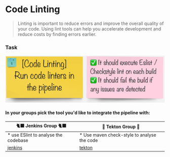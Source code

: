 # Code Linting
> Linting is important to reduce errors and improve the overall quality of your code. Using lint tools can help you accelerate development and reduce costs by finding errors earlier.

### Task
![task-linting](./images/task-code-linting.png)

#### In your groups pick the tool you'd like to integrate the pipeline with:

| 🐈‍⬛ **Jenkins Group** 🐈‍⬛  |  🐅 **Tekton Group** 🐅 |
|-----------------------|----------------------------|
| * use ESlint to analyse the codebase | * Use maven check-style to analyse the code |
| [jenkins](3-revenge-of-the-automated-testing/4a-jenkins.md) | [tekton](3-revenge-of-the-automated-testing/4b-tekton.md) |
